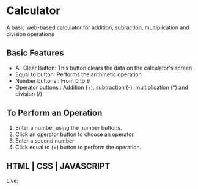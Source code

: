 # Calculator
A basic web-based calculator for addition, subraction, multiplication and division operations

## Basic Features
- All Clear Button: This button clears the data on the calculator's screen
- Equal to button: Performs the arithmetic operation
- Number buttons : From 0 to 9
- Operator buttons : Addition (+), subtraction (-), multiplication (*) and division (/)

## To Perform an Operation
1. Enter a number using the number buttons.
2. Click an operator button to choose an operator.
3. Enter a second number
4. Click equal to (=) button to perform the operation.

## HTML | CSS | JAVASCRIPT

Live: 
